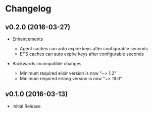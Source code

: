 # Changelog

## v0.2.0 (2016-03-27)

- Enhancements
    - Agent caches can auto expire keys after configurable seconds
    - ETS caches can auto expire keys after configurable seconds

- Backwards incompatible changes
    - Minimum required elixir version is now "~> 1.2"
    - Minimum required erlang version is now "~> 18.0"

## v0.1.0 (2016-03-13)

- Initial Release
